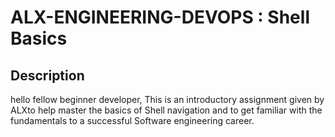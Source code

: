 # **ALX-ENGINEERING-DEVOPS : Shell Basics**

## **Description**

hello fellow beginner developer, This is an introductory assignment given by ALXto help master the basics of Shell navigation and to get familiar with the fundamentals to a successful Software engineering career.
